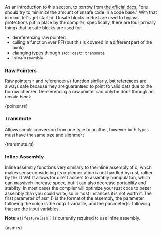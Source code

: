 As an introduction to this section, to borrow from [the official docs](
http://static.rust-lang.org/doc/0.10/guide-unsafe.html), "one should try to
minimize the amount of unsafe code in a code base."  With that in mind, let's
get started!
Unsafe blocks in Rust are used to bypass protections put in place by the
compiler; specifically, there are four primary things that unsafe blocks are
used for:

* dereferencing raw pointers
* calling a function over FFI (but this is covered in a different part of the
  book)
* changing types through `std::cast::transmute`
* inline assembly

### Raw Pointers
Raw pointers `*` and references `&T` function similarly, but references are
always safe because they are guaranteed to point to valid data due to the
borrow checker.  Dereferencing a raw pointer can only be done through an unsafe
block.

{pointer.rs}

### Transmute
Allows simple conversion from one type to another, however both types must have
the same size and alignment

{transmute.rs}

### Inline Assembly
Inline assembly functions very similarly to the inline assembly of c, which
makes sense considering its implementation is not handled by rust, rather by
the LLVM.  It allows for direct access to assembly manipulation, which can
massively increase speed, but it can also decrease portability and stability.
In most cases the compiler will optimize your rust code to better assembly than
you could write, so in most instances it is not worth it.  The first parameter
of asm!() is the format of the assembly, the parameter following the colon is
the output variable, and the parameter(s) following that are the input
variables.

**Note**: `#![feature(asm)]` is currently required to use inline assembly.

{asm.rs}
